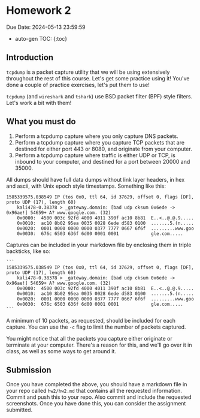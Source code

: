 # Homework 2

Due Date: 2024-05-13 23:59:59

* auto-gen TOC:
{:toc}

## Introduction

`tcpdump` is a packet capture utility that we will be using extensively throughout the rest of this course. Let's get some practice using it! You've done a couple of practice exercises, let's put them to use!

`tcpdump` (and `wireshark` and `tshark`) use BSD packet filter (BPF) style filters. Let's work a bit with them!

## What you must do

1. Perform a tcpdump capture where you only capture DNS packets.
1. Perform a tcpdump capture where you capture TCP packets that are destined for either port 443 or 8080, and originate from your computer.
1. Perform a tcpdump capture where traffic is either UDP or TCP, is inbound to your computer, and destined for a port between 20000 and 35000.

All dumps should have full data dumps without link layer headers, in hex and ascii, with Unix epoch style timestamps. Something like this:

```
1585339575.038549 IP (tos 0x0, ttl 64, id 37629, offset 0, flags [DF], proto UDP (17), length 60)
    kali478-0.38378 > _gateway.domain: [bad udp cksum 0x6ede -> 0x96ae!] 54659+ A? www.google.com. (32)
	0x0000:  4500 003c 92fd 4000 4011 390f ac10 8b81  E..<..@.@.9.....
	0x0010:  ac10 8b02 95ea 0035 0028 6ede d583 0100  .......5.(n.....
	0x0020:  0001 0000 0000 0000 0377 7777 0667 6f6f  .........www.goo
	0x0030:  676c 6503 636f 6d00 0001 0001            gle.com.....
```

Captures can be included in your markdown file by enclosing them in triple backticks, like so:

````
```
1585339575.038549 IP (tos 0x0, ttl 64, id 37629, offset 0, flags [DF], proto UDP (17), length 60)
    kali478-0.38378 > _gateway.domain: [bad udp cksum 0x6ede -> 0x96ae!] 54659+ A? www.google.com. (32)
	0x0000:  4500 003c 92fd 4000 4011 390f ac10 8b81  E..<..@.@.9.....
	0x0010:  ac10 8b02 95ea 0035 0028 6ede d583 0100  .......5.(n.....
	0x0020:  0001 0000 0000 0000 0377 7777 0667 6f6f  .........www.goo
	0x0030:  676c 6503 636f 6d00 0001 0001            gle.com.....
```
````

A minimum of 10 packets, as requested, should be included for each capture. You can use the `-c` flag to limit the number of packets captured.

You might notice that all the packets you capture either originate or terminate at your computer. There's a reason for this, and we'll go over it in class, as well as some ways to get around it.

## Submission

Once you have completed the above, you should have a markdown file in your repo called `hw2/hw2.md` that contains all the requested information. Commit and push this to your repo. Also commit and include the requested screenshots. Once you have done this, you can consider the assignment submitted.
